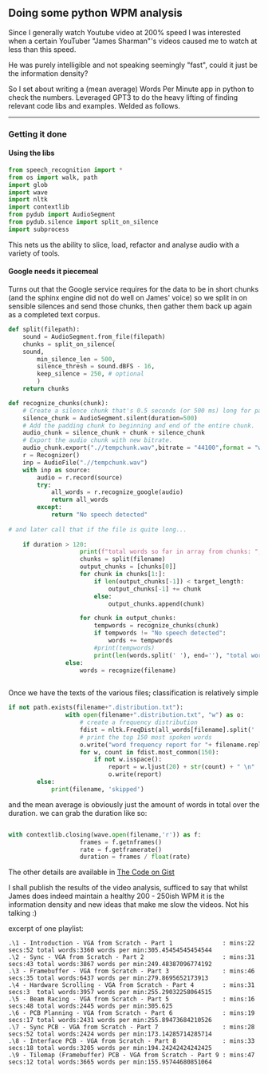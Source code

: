 ## Doing some python WPM analysis 

Since I generally watch Youtube video at 200% speed I was interested when a certain YouTuber "James Sharman"'s videos caused me to watch at less than this speed.

He was purely intelligible and not speaking seemingly "fast", could it just be the information density?

So I set about writing a (mean average) Words Per Minute app in python to check the numbers. 
Leveraged GPT3 to do the heavy lifting of finding relevant code libs and examples. 
Welded as follows.

---

### Getting it done

#### Using the libs

```python
from speech_recognition import *
from os import walk, path
import glob
import wave
import nltk
import contextlib
from pydub import AudioSegment
from pydub.silence import split_on_silence
import subprocess
```

This nets us the ability to slice, load, refactor and analyse audio with a variety of tools.

#### Google needs it piecemeal

Turns out that the Google service requires for the data to be in short chunks (and the sphinx engine did not do well on James' voice) so we split in on sensible silences and send those chunks, then gather them back up again as a completed text corpus.

```python
def split(filepath):
	sound = AudioSegment.from_file(filepath)
	chunks = split_on_silence(
	sound,
		min_silence_len = 500,
		silence_thresh = sound.dBFS - 16,
		keep_silence = 250, # optional
		)
	return chunks

def recognize_chunks(chunk):
	# Create a silence chunk that's 0.5 seconds (or 500 ms) long for padding.
	silence_chunk = AudioSegment.silent(duration=500)
	# Add the padding chunk to beginning and end of the entire chunk.
	audio_chunk = silence_chunk + chunk + silence_chunk
	# Export the audio chunk with new bitrate.
	audio_chunk.export(".//tempchunk.wav",bitrate = "44100",format = "wav")
	r = Recognizer()
	inp = AudioFile(".//tempchunk.wav")
	with inp as source:
		audio = r.record(source)
		try:
			all_words = r.recognize_google(audio)
			return all_words
		except:
			return "No speech detected"
            
# and later call that if the file is quite long...           
    
    if duration > 120:
					print(f"total words so far in array from chunks: ", end ='' )
					chunks = split(filename)
					output_chunks = [chunks[0]]
					for chunk in chunks[1:]:
						if len(output_chunks[-1]) < target_length:
							output_chunks[-1] += chunk
						else:
							output_chunks.append(chunk)

					for chunk in output_chunks:
						tempwords = recognize_chunks(chunk)
						if tempwords != "No speech detected":
							words += tempwords
						#print(tempwords)
						print(len(words.split(' '), end=''), "total words so far in array from chunks")
				else:
					words = recognize(filename)
    
```

Once we have the texts of the various files; classification is relatively simple

```python
if not path.exists(filename+".distribution.txt"):
				with open(filename+".distribution.txt", "w") as o:
					# create a frequency distribution
					fdist = nltk.FreqDist(all_words[filename].split(' '))
					# print the top 150 most spoken words
					o.write("word frequency report for "+ filename.replace('wav','')+"\n\n")
					for w, count in fdist.most_common(150):
						if not w.isspace():
							report = w.ljust(20) + str(count) + " \n"
							o.write(report)
		else:
			print(filename, 'skipped')
```

and the mean average is obviously just the amount of words in total over the duration. 
we can grab the duration like so:

```python

with contextlib.closing(wave.open(filename,'r')) as f:
					frames = f.getnframes()
					rate = f.getframerate()
					duration = frames / float(rate)
```

The other details are available in [The Code on Gist](https://gist.github.com/twobob/e772c3b207fc8cfca5c2e4008aefceb0)

I shall publish the results of the video analysis, sufficed to say that whilst James does indeed maintain a healthy 200 - 250ish WPM it is the information density and new ideas that make me slow the videos. Not his talking :)

excerpt of one playlist:

```
.\1 - Introduction - VGA from Scratch - Part 1              : mins:22 secs:52 total words:3360 words per min:305.45454545454544
.\2 - Sync - VGA from Scratch - Part 2                      : mins:31 secs:43 total words:3867 words per min:249.48387096774192
.\3 - Framebuffer - VGA from Scratch - Part 3               : mins:46 secs:35 total words:6437 words per min:279.8695652173913
.\4 - Hardware Scrolling - VGA from Scratch - Part 4        : mins:31 secs:3  total words:3957 words per min:255.29032258064515
.\5 - Beam Racing - VGA from Scratch - Part 5               : mins:16 secs:48 total words:2445 words per min:305.625
.\6 - PCB Planning - VGA from Scratch - Part 6              : mins:19 secs:17 total words:2431 words per min:255.89473684210526
.\7 - Sync PCB - VGA from Scratch - Part 7                  : mins:28 secs:52 total words:2424 words per min:173.14285714285714
.\8 - Interface PCB - VGA from Scratch - Part 8             : mins:33 secs:18 total words:3205 words per min:194.24242424242425
.\9 - Tilemap (Framebuffer) PCB - VGA from Scratch - Part 9 : mins:47 secs:12 total words:3665 words per min:155.95744680851064
```
